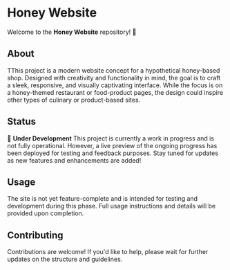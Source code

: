 # Honey Website

Welcome to the **Honey Website** repository! 🍯

## About

TThis project is a modern website concept for a hypothetical honey-based shop. Designed with creativity and functionality in mind, the goal is to craft a sleek, responsive, and visually captivating interface. While the focus is on a honey-themed restaurant or food-product pages, the design could inspire other types of culinary or product-based sites.

## Status

🚧 **Under Development**
This project is currently a work in progress and is not fully operational. However, a live preview of the ongoing progress has been deployed for testing and feedback purposes. Stay tuned for updates as new features and enhancements are added!

## Usage

The site is not yet feature-complete and is intended for testing and development during this phase. Full usage instructions and details will be provided upon completion.

## Contributing

Contributions are welcome! If you'd like to help, please wait for further updates on the structure and guidelines.

